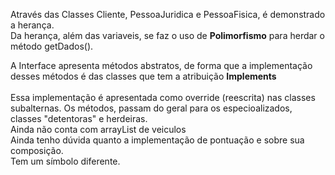 Através das Classes Cliente, PessoaJuridica e PessoaFisica, é demonstrado a herança. <br>
Da herança, além das variaveis, se faz o uso de <b>Polimorfismo</b> para herdar o método getDados().

A Interface apresenta métodos abstratos, de forma que a implementação desses métodos é das classes que tem a atribuição <b>Implements</b><br></br>
Essa implementação é apresentada como override (reescrita) nas classes subalternas.
Os métodos, passam do geral para os especioalizados, classes "detentoras" e herdeiras.<br>
Ainda não conta com arrayList de veiculos
<br>
Ainda tenho dúvida quanto a implementação de pontuação e sobre sua composição.<br>
Tem um símbolo diferente.